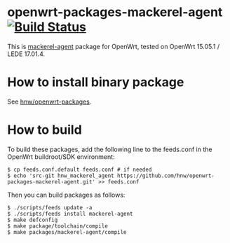 # openwrt-packages-mackerel-agent [![Build Status](https://secure.travis-ci.org/hnw/openwrt-packages-mackerel-agent.svg?branch=master)](https://travis-ci.org/hnw/openwrt-packages-mackerel-agent)

This is [mackerel-agent](https://github.com/mackerelio/mackerel-agent/) package for OpenWrt, tested on OpenWrt 15.05.1 / LEDE 17.01.4.

# How to install binary package

See [hnw/openwrt-packages](https://github.com/hnw/openwrt-packages).

# How to build

To build these packages, add the following line to the feeds.conf in the OpenWrt buildroot/SDK environment:

```
$ cp feeds.conf.default feeds.conf # if needed
$ echo 'src-git hnw_mackerel_agent https://github.com/hnw/openwrt-packages-mackerel-agent.git' >> feeds.conf
```

Then you can build packages as follows:

```
$ ./scripts/feeds update -a
$ ./scripts/feeds install mackerel-agent
$ make defconfig
$ make package/toolchain/compile
$ make packages/mackerel-agent/compile
```
